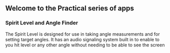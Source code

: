 ## Welcome to the Practical series of apps

### Spirit Level and Angle Finder

The Spirit Level is designed for use in taking angle measurements and for setting target angles.
It has an audio signaling system built in to enable to you hit level or any other angle without needing to be able to see the screen


